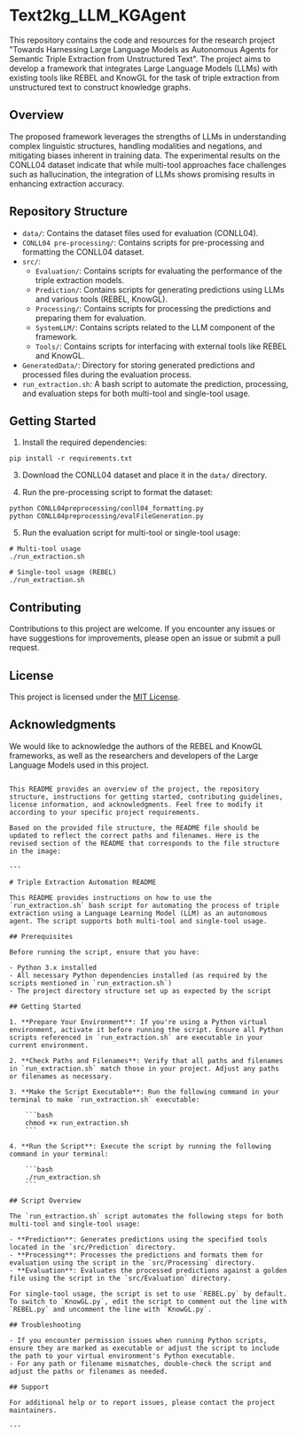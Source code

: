 
# Text2kg_LLM_KGAgent

This repository contains the code and resources for the research project "Towards Harnessing Large Language Models as Autonomous Agents for Semantic Triple Extraction from Unstructured Text". The project aims to develop a framework that integrates Large Language Models (LLMs) with existing tools like REBEL and KnowGL for the task of triple extraction from unstructured text to construct knowledge graphs.

## Overview

The proposed framework leverages the strengths of LLMs in understanding complex linguistic structures, handling modalities and negations, and mitigating biases inherent in training data. The experimental results on the CONLL04 dataset indicate that while multi-tool approaches face challenges such as hallucination, the integration of LLMs shows promising results in enhancing extraction accuracy.

## Repository Structure

- `data/`: Contains the dataset files used for evaluation (CONLL04).
- `CONLL04 pre-processing/`: Contains scripts for pre-processing and formatting the CONLL04 dataset.
- `src/`:
  - `Evaluation/`: Contains scripts for evaluating the performance of the triple extraction models.
  - `Prediction/`: Contains scripts for generating predictions using LLMs and various tools (REBEL, KnowGL).
  - `Processing/`: Contains scripts for processing the predictions and preparing them for evaluation.
  - `SystemLLM/`: Contains scripts related to the LLM component of the framework.
  - `Tools/`: Contains scripts for interfacing with external tools like REBEL and KnowGL.
- `GeneratedData/`: Directory for storing generated predictions and processed files during the evaluation process.
- `run_extraction.sh`: A bash script to automate the prediction, processing, and evaluation steps for both multi-tool and single-tool usage.

## Getting Started


1. Install the required dependencies:

```
pip install -r requirements.txt
```



3. Download the CONLL04 dataset and place it in the `data/` directory.

4. Run the pre-processing script to format the dataset:

```
python CONLL04preprocessing/conll04_formatting.py
python CONLL04preprocessing/evalFileGeneration.py
```

5. Run the evaluation script for multi-tool or single-tool usage:

```
# Multi-tool usage
./run_extraction.sh

# Single-tool usage (REBEL)
./run_extraction.sh
```

## Contributing

Contributions to this project are welcome. If you encounter any issues or have suggestions for improvements, please open an issue or submit a pull request.

## License

This project is licensed under the [MIT License](LICENSE).

## Acknowledgments

We would like to acknowledge the authors of the REBEL and KnowGL frameworks, as well as the researchers and developers of the Large Language Models used in this project.
```

This README provides an overview of the project, the repository structure, instructions for getting started, contributing guidelines, license information, and acknowledgments. Feel free to modify it according to your specific project requirements.

Based on the provided file structure, the README file should be updated to reflect the correct paths and filenames. Here is the revised section of the README that corresponds to the file structure in the image:

---

# Triple Extraction Automation README

This README provides instructions on how to use the `run_extraction.sh` bash script for automating the process of triple extraction using a Language Learning Model (LLM) as an autonomous agent. The script supports both multi-tool and single-tool usage.

## Prerequisites

Before running the script, ensure that you have:

- Python 3.x installed
- All necessary Python dependencies installed (as required by the scripts mentioned in `run_extraction.sh`)
- The project directory structure set up as expected by the script

## Getting Started

1. **Prepare Your Environment**: If you're using a Python virtual environment, activate it before running the script. Ensure all Python scripts referenced in `run_extraction.sh` are executable in your current environment.

2. **Check Paths and Filenames**: Verify that all paths and filenames in `run_extraction.sh` match those in your project. Adjust any paths or filenames as necessary.

3. **Make the Script Executable**: Run the following command in your terminal to make `run_extraction.sh` executable:

    ```bash
    chmod +x run_extraction.sh
    ```

4. **Run the Script**: Execute the script by running the following command in your terminal:

    ```bash
    ./run_extraction.sh
    ```

## Script Overview

The `run_extraction.sh` script automates the following steps for both multi-tool and single-tool usage:

- **Prediction**: Generates predictions using the specified tools located in the `src/Prediction` directory.
- **Processing**: Processes the predictions and formats them for evaluation using the script in the `src/Processing` directory.
- **Evaluation**: Evaluates the processed predictions against a golden file using the script in the `src/Evaluation` directory.

For single-tool usage, the script is set to use `REBEL.py` by default. To switch to `KnowGL.py`, edit the script to comment out the line with `REBEL.py` and uncomment the line with `KnowGL.py`.

## Troubleshooting

- If you encounter permission issues when running Python scripts, ensure they are marked as executable or adjust the script to include the path to your virtual environment's Python executable.
- For any path or filename mismatches, double-check the script and adjust the paths or filenames as needed.

## Support

For additional help or to report issues, please contact the project maintainers.

---


